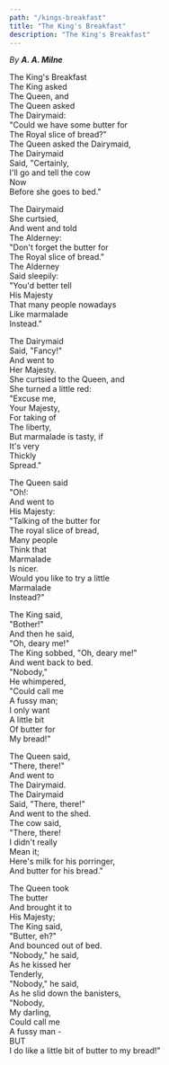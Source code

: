 ```yaml
---
path: "/kings-breakfast"
title: "The King's Breakfast"
description: "The King's Breakfast"
---
```


_By **A. A. Milne**_



The King's Breakfast\
The King asked\
The Queen, and\
The Queen asked\
The Dairymaid:\
"Could we have some butter for\
The Royal slice of bread?"\
The Queen asked the Dairymaid,\
The Dairymaid\
Said, "Certainly,\
I'll go and tell the cow\
Now\
Before she goes to bed."

The Dairymaid\
She curtsied,\
And went and told\
The Alderney:\
"Don't forget the butter for\
The Royal slice of bread."\
The Alderney\
Said sleepily:\
"You'd better tell\
His Majesty\
That many people nowadays\
Like marmalade\
Instead."

The Dairymaid\
Said, "Fancy!"\
And went to\
Her Majesty.\
She curtsied to the Queen, and\
She turned a little red:\
"Excuse me,\
Your Majesty,\
For taking of\
The liberty,\
But marmalade is tasty, if\
It's very\
Thickly\
Spread."

The Queen said\
"Oh!:\
And went to\
His Majesty:\
"Talking of the butter for\
The royal slice of bread,\
Many people\
Think that\
Marmalade\
Is nicer.\
Would you like to try a little\
Marmalade\
Instead?"

The King said,\
"Bother!"\
And then he said,\
"Oh, deary me!"\
The King sobbed, "Oh, deary me!"\
And went back to bed.\
"Nobody,"\
He whimpered,\
"Could call me\
A fussy man;\
I only want\
A little bit\
Of butter for\
My bread!"

The Queen said,\
"There, there!"\
And went to\
The Dairymaid.\
The Dairymaid\
Said, "There, there!"\
And went to the shed.\
The cow said,\
"There, there!\
I didn't really\
Mean it;\
Here's milk for his porringer,\
And butter for his bread."

The Queen took\
The butter\
And brought it to\
His Majesty;\
The King said,\
"Butter, eh?"\
And bounced out of bed.\
"Nobody," he said,\
As he kissed her\
Tenderly,\
"Nobody," he said,\
As he slid down the banisters,\
"Nobody,\
My darling,\
Could call me\
A fussy man -\
BUT\
I do like a little bit of butter to my bread!"